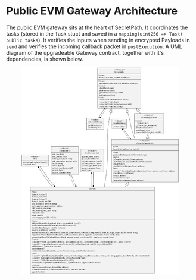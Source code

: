 # Public EVM Gateway Architecture

The public EVM gateway sits at the heart of SecretPath. It coordinates the tasks (stored in the Task stuct and saved in a `mapping(uint256 => Task) public tasks`). It verifies the inputs when sending in encrypted Payloads in `send` and verifies the incoming callback packet in `postExecution`. A UML diagram of the upgradeable Gateway contract, together with it's dependencies, is shown below.

<figure><img src="../../../../../.gitbook/assets/DownloadUML.svg" alt=""><figcaption></figcaption></figure>
